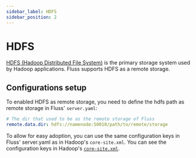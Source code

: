 ```yaml
---
sidebar_label: HDFS
sidebar_position: 2
---
```


# HDFS
[HDFS (Hadoop Distributed File System)](https://hadoop.apache.org/docs/stable/) is the primary storage system used by Hadoop applications. Fluss
supports HDFS as a remote storage.


## Configurations setup

To enabled HDFS as remote storage, you need to define the hdfs path as remote storage in Fluss' `server.yaml`:

```yaml
# The dir that used to be as the remote storage of Fluss
remote.data.dir: hdfs://namenode:50010/path/to/remote/storage
```

To allow for easy adoption, you can use the same configuration keys in Fluss' server.yaml as in Hadoop's `core-site.xml`.
You can see the configuration keys in Hadoop's [`core-site.xml`](https://hadoop.apache.org/docs/stable/hadoop-project-dist/hadoop-common/core-default.xml).






